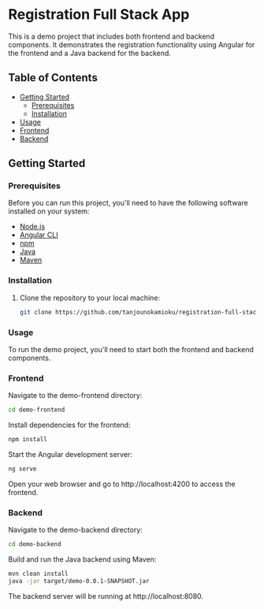 # Registration Full Stack App
This is a demo project that includes both frontend and backend components. It demonstrates the registration functionality using Angular for the frontend and a Java backend for the backend. 

## Table of Contents

- [Getting Started](#getting-started)
  - [Prerequisites](#prerequisites)
  - [Installation](#installation)
- [Usage](#usage)
- [Frontend](#frontend)
- [Backend](#backend) 

## Getting Started

### Prerequisites

Before you can run this project, you'll need to have the following software installed on your system:

- [Node.js](https://nodejs.org/)
- [Angular CLI](https://angular.io/cli)
- [npm](https://www.npmjs.com/)  
- [Java](https://www.java.com/en/download/)
- [Maven](https://maven.apache.org/)

### Installation

1. Clone the repository to your local machine:

   ```bash
   git clone https://github.com/tanjounokamioku/registration-full-stack-app.git

### Usage
To run the demo project, you'll need to start both the frontend and backend components.

### Frontend
Navigate to the demo-frontend directory:
 
   ```bash
   cd demo-frontend
```

Install dependencies for the frontend:
  
   ```bash 
   npm install
```

Start the Angular development server:

   ```bash
   ng serve
```

Open your web browser and go to http://localhost:4200 to access the frontend.

### Backend
Navigate to the demo-backend directory:
 
   ```bash
   cd demo-backend
```

Build and run the Java backend using Maven:
 
   ```bash
   mvn clean install
   java -jar target/demo-0.0.1-SNAPSHOT.jar
```

The backend server will be running at http://localhost:8080.
